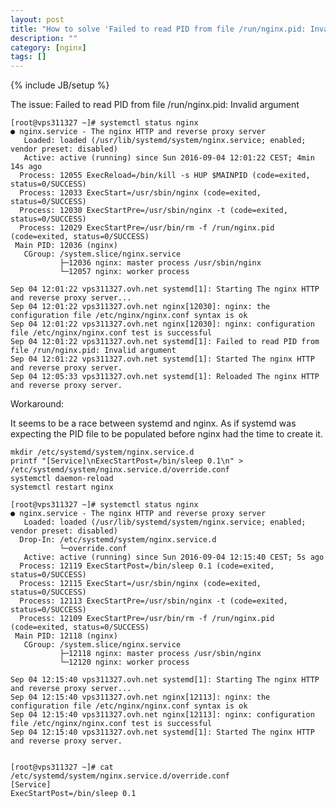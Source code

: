 ```yaml
---
layout: post
title: "How to solve 'Failed to read PID from file /run/nginx.pid: Invalid argument' error in Nginx"
description: ""
category: [nginx]
tags: []
---
```

{% include JB/setup %}


The issue: Failed to read PID from file /run/nginx.pid: Invalid argument

    [root@vps311327 ~]# systemctl status nginx
    ● nginx.service - The nginx HTTP and reverse proxy server
       Loaded: loaded (/usr/lib/systemd/system/nginx.service; enabled; vendor preset: disabled)
       Active: active (running) since Sun 2016-09-04 12:01:22 CEST; 4min 14s ago
      Process: 12055 ExecReload=/bin/kill -s HUP $MAINPID (code=exited, status=0/SUCCESS)
      Process: 12033 ExecStart=/usr/sbin/nginx (code=exited, status=0/SUCCESS)
      Process: 12030 ExecStartPre=/usr/sbin/nginx -t (code=exited, status=0/SUCCESS)
      Process: 12029 ExecStartPre=/usr/bin/rm -f /run/nginx.pid (code=exited, status=0/SUCCESS)
     Main PID: 12036 (nginx)
       CGroup: /system.slice/nginx.service
               ├─12036 nginx: master process /usr/sbin/nginx
               └─12057 nginx: worker process

    Sep 04 12:01:22 vps311327.ovh.net systemd[1]: Starting The nginx HTTP and reverse proxy server...
    Sep 04 12:01:22 vps311327.ovh.net nginx[12030]: nginx: the configuration file /etc/nginx/nginx.conf syntax is ok
    Sep 04 12:01:22 vps311327.ovh.net nginx[12030]: nginx: configuration file /etc/nginx/nginx.conf test is successful
    Sep 04 12:01:22 vps311327.ovh.net systemd[1]: Failed to read PID from file /run/nginx.pid: Invalid argument
    Sep 04 12:01:22 vps311327.ovh.net systemd[1]: Started The nginx HTTP and reverse proxy server.
    Sep 04 12:05:33 vps311327.ovh.net systemd[1]: Reloaded The nginx HTTP and reverse proxy server.


Workaround:

It seems to be a race between systemd and nginx. As if systemd was expecting the PID file to be populated before nginx had the time to create it.

    mkdir /etc/systemd/system/nginx.service.d
    printf "[Service]\nExecStartPost=/bin/sleep 0.1\n" > /etc/systemd/system/nginx.service.d/override.conf
    systemctl daemon-reload
    systemctl restart nginx

    [root@vps311327 ~]# systemctl status nginx
    ● nginx.service - The nginx HTTP and reverse proxy server
       Loaded: loaded (/usr/lib/systemd/system/nginx.service; enabled; vendor preset: disabled)
      Drop-In: /etc/systemd/system/nginx.service.d
               └─override.conf
       Active: active (running) since Sun 2016-09-04 12:15:40 CEST; 5s ago
      Process: 12119 ExecStartPost=/bin/sleep 0.1 (code=exited, status=0/SUCCESS)
      Process: 12115 ExecStart=/usr/sbin/nginx (code=exited, status=0/SUCCESS)
      Process: 12113 ExecStartPre=/usr/sbin/nginx -t (code=exited, status=0/SUCCESS)
      Process: 12109 ExecStartPre=/usr/bin/rm -f /run/nginx.pid (code=exited, status=0/SUCCESS)
     Main PID: 12118 (nginx)
       CGroup: /system.slice/nginx.service
               ├─12118 nginx: master process /usr/sbin/nginx
               └─12120 nginx: worker process

    Sep 04 12:15:40 vps311327.ovh.net systemd[1]: Starting The nginx HTTP and reverse proxy server...
    Sep 04 12:15:40 vps311327.ovh.net nginx[12113]: nginx: the configuration file /etc/nginx/nginx.conf syntax is ok
    Sep 04 12:15:40 vps311327.ovh.net nginx[12113]: nginx: configuration file /etc/nginx/nginx.conf test is successful
    Sep 04 12:15:40 vps311327.ovh.net systemd[1]: Started The nginx HTTP and reverse proxy server.


    [root@vps311327 ~]# cat /etc/systemd/system/nginx.service.d/override.conf 
    [Service]
    ExecStartPost=/bin/sleep 0.1
